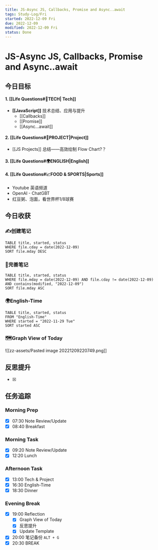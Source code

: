 ```yaml
---
title: JS-Async JS, Callbacks, Promise and Async..await
tags: Study-Log/Fri
started: 2022-12-09 Fri
due: 2022-12-09
modified: 2022-12-09 Fri
status: Done
---
```

# JS-Async JS, Callbacks, Promise and Async..await
## 今日目标
#### 1. [[Life Questions#🚀TECH| Tech]]
- **[[JavaScript]]** 技术总结、应用与提升
	- [[Callbacks]]
	- [[Promise]]
	- [[Async...await]]
#### 2. [[Life Questions#🚀PROJECT|Project]]
- [[JS Projects]] 总结——高效绘制 Flow Chart?？
#### 3. [[Life Questions#🌍ENGLISH|English]]
#### 4. [[Life Questions#📈FOOD & SPORTS|Sports]]
- Youtube 英语频道
- OpenAI - ChatGBT
- 红豆粥、泡面，看世界杯1/8球赛
## 今日收获
### ✍️创建笔记

```dataview
TABLE title, started, status
WHERE file.cday = date(2022-12-09)
SORT file.mday DESC
```

### 📝完善笔记

```dataview
TABLE title, started, status
WHERE file.mday = date(2022-12-09) AND file.cday != date(2022-12-09) AND contains(modified, "2022-12-09")
SORT file.mday ASC
```

### 🌍English-Time

```dataview
TABLE title, started, status
FROM "English-Time"
WHERE started = "2022-11-29 Tue"
SORT started ASC
```

### 🗺️Graph View of Today
![[zz-assets/Pasted image 20221209220749.png]]

## 反思提升
- [x] 
## 任务追踪
### Morning Prep
- [x] 07:30 Note Review/Update
- [x] 08:40 Breakfast
### Morning Task
- [x] 09:20 Note Review/Update
- [x] 12:20 Lunch
### Afternoon Task
- [x] 13:00 Tech & Project
- [x] 16:30 English-Time
- [x] 18:30 Dinner
### Evening Break
- [x] 19:00 Reflection
	- [x] Graph View of Today
	- [x] 反思提升
	- [x] Update Template 
- [x] 20:00 笔记备份 `ALT + G`
- [x] 20:30 BREAK